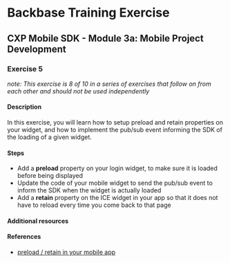 # Backbase Training Exercise

## CXP Mobile SDK - Module 3a: Mobile Project Development

### Exercise 5

_note: This exercise is 8 of 10 in a series of exercises that follow on from each other and should not be used independently_

#### Description

In this exercise, you will learn how to setup preload and retain properties on your widget, and how to implement the pub/sub event informing the SDK of the loading of a given widget.

#### Steps

 - Add a **preload** property on your login widget, to make sure it is loaded before being displayed
 - Update the code of your mobile widget to send the pub/sub event to inform the SDK when the widget is actually loaded
 - Add a **retain** property on the ICE widget in your app so that it does not have to reload every time you come back to that page

#### Additional resources

#### References

 - [preload / retain in your mobile app](https://my.backbase.com/docs/product-documentation/documentation/mobile-sdk/latest/mobileapp_preload_retain.html)

